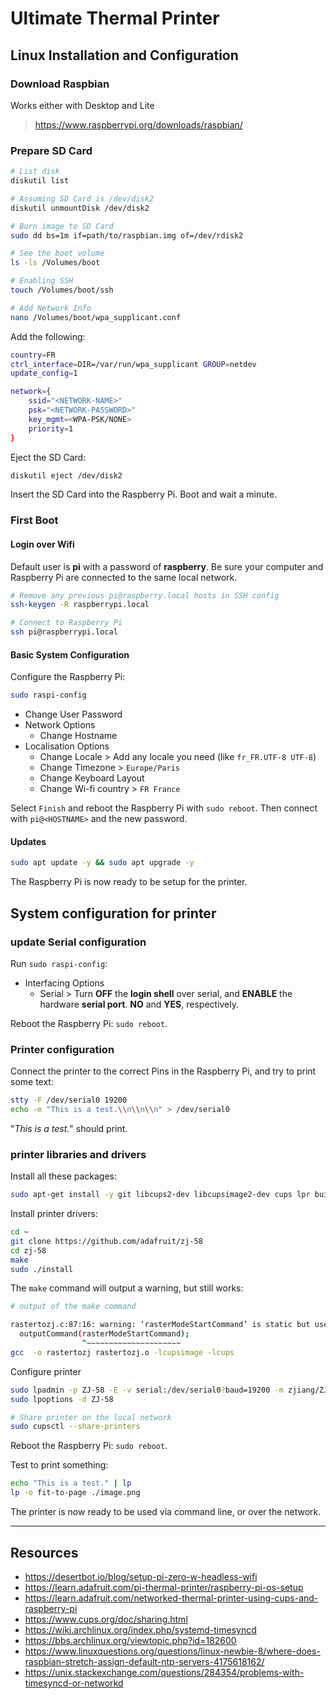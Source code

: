 # Ultimate Thermal Printer


## Linux Installation and Configuration

### Download Raspbian
Works either with Desktop and Lite
> https://www.raspberrypi.org/downloads/raspbian/

### Prepare SD Card

```bash
# List disk
diskutil list

# Assuming SD Card is /dev/disk2
diskutil unmountDisk /dev/disk2

# Burn image to SD Card
sudo dd bs=1m if=path/to/raspbian.img of=/dev/rdisk2

# See the boot volume
ls -ls /Volumes/boot

# Enabling SSH
touch /Volumes/boot/ssh

# Add Network Info
nano /Volumes/boot/wpa_supplicant.conf
```

Add the following:
```bash
country=FR
ctrl_interface=DIR=/var/run/wpa_supplicant GROUP=netdev
update_config=1

network={
    ssid="<NETWORK-NAME>"
    psk="<NETWORK-PASSWORD>"
    key_mgmt=<WPA-PSK/NONE>
    priority=1
}
```

Eject the SD Card:
```bash
diskutil eject /dev/disk2
```

Insert the SD Card into the Raspberry Pi. Boot and wait a minute.

### First Boot

#### Login over Wifi
Default user is **pi** with a password of **raspberry**.
Be sure your computer and Raspberry Pi are connected to the same local network.

```bash
# Remove any previous pi@raspberry.local hosts in SSH config
ssh-keygen -R raspberrypi.local

# Connect to Raspberry Pi
ssh pi@raspberrypi.local
```

#### Basic System Configuration

Configure the Raspberry Pi:
```bash
sudo raspi-config
```

- Change User Password
- Network Options
  - Change Hostname
- Localisation Options
  - Change Locale > Add any locale you need (like `fr_FR.UTF-8 UTF-8`)
  - Change Timezone > `Europe/Paris`
  - Change Keyboard Layout
  - Change Wi-fi country > `FR France`

Select `Finish` and reboot the Raspberry Pi with `sudo reboot`. Then connect with `pi@<HOSTNAME>` and the new password.

#### Updates
```bash
sudo apt update -y && sudo apt upgrade -y
```

The Raspberry Pi is now ready to be setup for the printer.

## System configuration for printer

### update Serial configuration
Run `sudo raspi-config`:
- Interfacing Options
  - Serial > Turn **OFF** the **login shell** over serial, and **ENABLE** the hardware **serial port**. **NO** and **YES**, respectively.

Reboot the Raspberry Pi: `sudo reboot`.

### Printer configuration

Connect the printer to the correct Pins in the Raspberry Pi, and try to print some text:

```bash
stty -F /dev/serial0 19200
echo -e "This is a test.\\n\\n\\n" > /dev/serial0
```

"*This is a test.*" should print.

### printer libraries and drivers

Install all these packages:
```bash
sudo apt-get install -y git libcups2-dev libcupsimage2-dev cups lpr build-essential system-config-printer wiringpi python-serial python-pil python-unidecode
```

Install printer drivers:
```bash
cd ~
git clone https://github.com/adafruit/zj-58
cd zj-58
make
sudo ./install
```

The `make` command will output a warning, but still works:

```bash
# output of the make command

rastertozj.c:87:16: warning: ‘rasterModeStartCommand’ is static but used in inline function ‘rasterheader’ which is not static
  outputCommand(rasterModeStartCommand);
                ^~~~~~~~~~~~~~~~~~~~~~
gcc  -o rastertozj rastertozj.o -lcupsimage -lcups
```

Configure printer
```bash
sudo lpadmin -p ZJ-58 -E -v serial:/dev/serial0?baud=19200 -m zjiang/ZJ-58.ppd
sudo lpoptions -d ZJ-58

# Share printer on the local network
sudo cupsctl --share-printers
```

Reboot the Raspberry Pi: `sudo reboot`.

Test to print something:

```bash
echo "This is a test." | lp
lp -o fit-to-page ./image.png
```

The printer is now ready to be used via command line, or over the network.

---
## Resources
- https://desertbot.io/blog/setup-pi-zero-w-headless-wifi
- https://learn.adafruit.com/pi-thermal-printer/raspberry-pi-os-setup
- https://learn.adafruit.com/networked-thermal-printer-using-cups-and-raspberry-pi
- https://www.cups.org/doc/sharing.html
- https://wiki.archlinux.org/index.php/systemd-timesyncd
- https://bbs.archlinux.org/viewtopic.php?id=182600
- https://www.linuxquestions.org/questions/linux-newbie-8/where-does-raspbian-stretch-assign-default-ntp-servers-4175618162/
- https://unix.stackexchange.com/questions/284354/problems-with-timesyncd-or-networkd